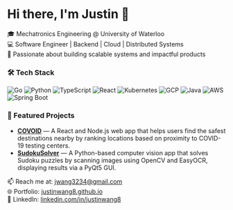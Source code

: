 # Hi there, I'm Justin 👋  
🎓 Mechatronics Engineering @ University of Waterloo  
💻 Software Engineer | Backend | Cloud | Distributed Systems  
🚀 Passionate about building scalable systems and impactful products


### 🛠 Tech Stack  
![Go](https://img.shields.io/badge/Go-00ADD8?style=for-the-badge&logo=go&logoColor=white)
![Python](https://img.shields.io/badge/Python-3776AB?style=for-the-badge&logo=python&logoColor=white)
![TypeScript](https://img.shields.io/badge/TypeScript-007ACC?style=for-the-badge&logo=typescript&logoColor=white)
![React](https://img.shields.io/badge/React-20232A?style=for-the-badge&logo=react&logoColor=61DAFB)
![Kubernetes](https://img.shields.io/badge/Kubernetes-326CE5?style=for-the-badge&logo=kubernetes&logoColor=white)
![GCP](https://img.shields.io/badge/GCP-4285F4?style=for-the-badge&logo=google-cloud&logoColor=white)
![Java](https://img.shields.io/badge/Java-007396?style=for-the-badge&logo=java&logoColor=white)
![AWS](https://img.shields.io/badge/AWS-232F3E?style=for-the-badge&logo=amazon-aws&logoColor=white)
![Spring Boot](https://img.shields.io/badge/Spring%20Boot-6DB33F?style=for-the-badge&logo=springboot&logoColor=white)

### 🚀 Featured Projects  
- **[COVOID](https://github.com/justinwang8/COVOID)** — A React and Node.js web app that helps users find the safest destinations nearby by ranking locations based on proximity to COVID-19 testing centers. 
- **[SudokuSolver](https://github.com/justinwang8/SudokuSolver)** — A Python-based computer vision app that solves Sudoku puzzles by scanning images using OpenCV and EasyOCR, displaying results via a PyQt5 GUI.

📫 Reach me at: [jwang3234@gmail.com](mailto:jwang3234@gmail.com)  
🌐 Portfolio: [justinwang8.github.io](https://justinwang8.github.io)  
💼 LinkedIn: [linkedin.com/in/justinwang8](https://linkedin.com/in/justinwang8)

